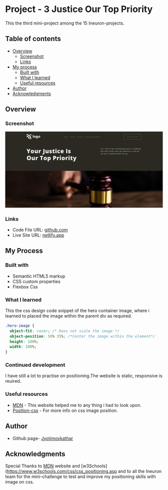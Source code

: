 # Project - 3 Justice Our Top Priority

This the third mini-project among the 15 Ineuron-projects.

## Table of contents

- [Overview](#overview)
  - [Screenshot](#screenshot)
  - [Links](#links)
- [My process](#my-process)
  - [Built with](#built-with)
  - [What I learned](#continues-development)
  - [Useful resources](#useful-resources)
- [Author](#author)
- [Acknowledgments](#acknowledgments)

## Overview

### Screenshot

![](assets/screenshot.png)

### Links

- Code File URL: [github.com](https://github.com/Jyotimoykathar/Project-03)
- Live Site URL: [netlify.app](https://project-03-justice.netlify.app/)

## My Process

### Built with

- Semantic HTML5 markup
- CSS custom properties
- Flexbox Css

### What I learned

This the css design code snippet of the hero container image, where i learned to placed the image within the parent div as required.

```css
.hero-image {
  object-fit: cover; /* Does not scale the image */
  object-position: 50% 35%; /*Center the image within the element*/
  height: 100%;
  width: 100%;
}
```

### Continued development

I have still a lot to practise on positioning.The website is static, responsive is reuired.

### Useful resources

- [MDN](https://developer.mozilla.org/en-US/) - This website helped me to any thing i had to look upon.
- [Position-css](https://developer.mozilla.org/en-US/docs/Web/CSS/position) - For more info on css image position.

## Author

- Github page- [Jyotimoykathar](https://github.com/Jyotimoykathar/)

## Acknowledgments

Special Thanks to [MDN](https://developer.mozilla.org/en-US/) website and [w3Schools](https://www.w3schools.com/css/css_positioning.asp and to all the Ineuron team for the mini-challenge to test and improve my positioning skills with image on css.
